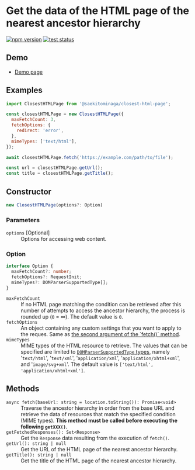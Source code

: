 # Get the data of the HTML page of the nearest ancestor hierarchy

[![npm version](https://badge.fury.io/js/%40saekitominaga%2Fclosest-html-page.svg)](https://www.npmjs.com/package/@saekitominaga/closest-html-page)
[![test status](https://github.com/SaekiTominaga/frontend/actions/workflows/closest-html-page-test.yml/badge.svg)](https://github.com/SaekiTominaga/frontend/actions/workflows/closest-html-page-test.yml)

## Demo

- [Demo page](https://saekitominaga.github.io/frontend/javascript/closest-html-page/demo/)

## Examples

```JavaScript
import ClosestHTMLPage from '@saekitominaga/closest-html-page';

const closestHTMLPage = new ClosestHTMLPage({
  maxFetchCount: 3,
  fetchOptions: {
    redirect: 'error',
  },
  mimeTypes: ['text/html'],
});

await closestHTMLPage.fetch('https://example.com/path/to/file');

const url = closestHTMLPage.getUrl();
const title = closestHTMLPage.getTitle();
```

## Constructor

```TypeScript
new ClosestHTMLPage(options?: Option)
```

### Parameters

<dl>
<dt><code>options</code> [Optional]</dt>
<dd>Options for accessing web content.</dd>
</dl>

### Option

```TypeScript
interface Option {
  maxFetchCount?: number;
  fetchOptions?: RequestInit;
  mimeTypes?: DOMParserSupportedType[];
}
```

<dl>
<dt><code>maxFetchCount</code></dt>
<dd>If no HTML page matching the condition can be retrieved after this number of attempts to access the ancestor hierarchy, the process is rounded up (<code>0</code> = ∞). The default value is <code>0</code>.</dd>
<dt><code>fetchOptions</code></dt>
<dd>An object containing any custom settings that you want to apply to the reques. Same as <a href="https://developer.mozilla.org/en-US/docs/Web/API/fetch#options">the second argument of the `fetch()` method</a>.</dd>
<dt><code>mimeTypes</code></dt>
<dd>MIME types of the HTML resource to retrieve. The values that can be specified are limited to <a href="https://html.spec.whatwg.org/multipage/dynamic-markup-insertion.html#domparsersupportedtype"><code>DOMParserSupportedType</code> types</a>, namely '<code>text/html</code>', '<code>text/xml</code>', '<code>application/xml</code>', '<code>application/xhtml+xml</code>', and '<code>image/svg+xml</code>'. The default value is <code>['text/html', 'application/xhtml+xml']</code>.</dd>
</dl>

## Methods

<dl>
<dt><code>async fetch(baseUrl: string = location.toString()): Promise&lt;void&gt;</code></dt>
<dd>Traverse the ancestor hierarchy in order from the base URL and retrieve the data of resources that match the specified condition (MIME types). <strong>This method must be called before executing the following <code>getXXX()</code>.</strong></dd>
<dt><code>getFetchedResponses(): Set&lt;Response&gt;</code></dt>
<dd>Get the <code>Response</code> data resulting from the execution of <code>fetch()</code>.</dd>
<dt><code>getUrl(): string | null</code></dt>
<dd>Get the URL of the HTML page of the nearest ancestor hierarchy.</dd>
<dt><code>getTitle(): string | null</code></dt>
<dd>Get the title of the HTML page of the nearest ancestor hierarchy.</dd>
</dl>
